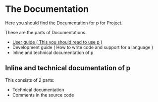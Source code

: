 # The Documentation
Here you should find the
Documentation for p for Project.

These are the parts of Documentations.
- [User guide ( This you should read to use p )](./UserGuide.md)
- Development guide ( How to write code and support for a language )
- Inline and technical documentation of p

## Inline and technical documentation of p
This consists of 2 parts:
- Technical documentation
- Comments in the source code
